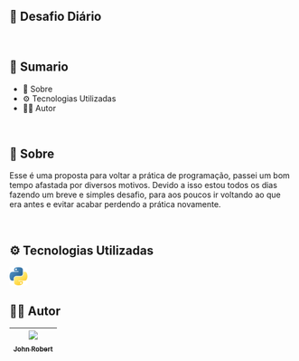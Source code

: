 ## 🏅 Desafio Diário

<br>

## 📎 Sumario
- 📕 Sobre
- ⚙ Tecnologias Utilizadas
- 🙍‍♂️ Autor

<br>

## 📕 Sobre

Esse é uma proposta para voltar a prática de programação, passei um bom tempo afastada por diversos motivos. Devido a isso estou todos os dias fazendo um breve e simples desafio, para aos poucos ir voltando ao que era antes e evitar acabar perdendo a prática novamente.

<br>

## ⚙ Tecnologias Utilizadas

<img src="assets/py.png" alt="PYTHON" />

<br>

## 🙍‍♂️ Autor

| [<img src="https://avatars.githubusercontent.com/u/49295037?v=4" width=115><br><sub>John Robert</sub>](https://github.com/jrcmelo) |
| :---: |

<br> 

